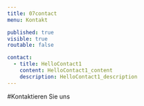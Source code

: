 ```yaml
---
title: 07contact
menu: Kontakt

published: true
visible: true
routable: false

contact:
  - title: HelloContact1
    content: HelloContact1_content
    description: HelloContact1_description
---
```

#Kontaktieren Sie uns
